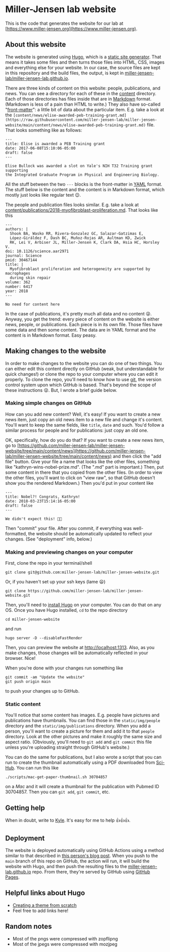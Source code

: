 # Miller-Jensen lab website

This is the code that generates the website for our lab at
[https://www.miller-jensen.org](https://www.miller-jensen.org).

## About this website

The website is
generated using [Hugo](https://gohugo.io/), which is a [static site
generator](https://www.netlify.com/blog/2020/04/14/what-is-a-static-site-generator-and-3-ways-to-find-the-best-one/).
That means it takes some files and then turns those files into HTML, CSS,
images and everything else for your website. In our case, the source files are
kept in this repository and the build files, the output, is kept in
[miller-jensen-lab/miller-jensen-lab.github.io](miller-jensen-lab/miller-jensen-lab.github.io).

There are three kinds of content on this website: people, publications, and
news.  You can see a directory for each of these in the
[content](https://github.com/miller-jensen-lab/miller-jensen-website/tree/main/content)
directory. Each of those directories has files inside that are in
[Markdown](https://en.wikipedia.org/wiki/Markdown) format. (Markdown is less of
a pain than HTML to write.) They also have so-called
"[front-matter](https://gohugo.io/content-management/front-matter/)": a little
bit of data about the particular item. E.g. take a look at the
`[content/news/elise-awarded-peb-training-grant.md](https://raw.githubusercontent.com/miller-jensen-lab/miller-jensen-website/main/content/news/elise-awarded-peb-training-grant.md)`
file. That looks something like as follows:

```
---
title: Elise is awarded a PEB Training grant
date: 2017-06-08T15:10:06-05:00
draft: false
---

Elise Bullock was awarded a slot on Yale's NIH T32 Training grant supporting
the Integrated Graduate Program in Physical and Engineering Biology.
```

All the stuff between the two `---` blocks is the front-matter in
[YAML](https://en.wikipedia.org/wiki/YAML) format. The stuff below is the
content and the content is in Markdown format, which mostly just looks like
regular text 😉.

The people and publication files looks similar. E.g. take a look at 
[content/publications/2018-myofibroblast-proliferation.md](https://raw.githubusercontent.com/miller-jensen-lab/miller-jensen-website/main/content/publications/2018-myofibroblast-proliferation.md). That looks like this

```
---
authors: |
  Shook BA, Wasko RR, Rivera-Gonzalez GC, Salazar-Gatzimas E,
  López-Giráldez F, Dash BC, Muñoz-Rojas AR, Aultman KD, Zwick
  RK, Lei V, Arbiser JL, Miller-Jensen K, Clark DA, Hsia HC, Horsley V.
doi: 10.1126/science.aar2971
journal: Science
pmid: 30467144
title: |
  Myofibroblast proliferation and heterogeneity are supported by macrophages 
  during skin repair
volume: 362
number: 6417
year: 2018
---

No need for content here
```

In the case of publications, it's pretty much all data and no content 😜.
Anyway, you get the trend: every piece of content on the website is either
news, people, or publications. Each piece is in its own file. Those files have
some data and then some content. The data are in YAML format and the content
is in Markdown format. Easy peasy.

## Making changes to the website

In order to make changes to the website you can do one of two things. You can
either edit this content directly on GitHub (weak, but understandable for quick
changes!) or clone the repo to your computer where you can edit it properly. To
clone the repo, you'll need to know how to use [git](https://git-scm.com/), the
version control system upon which GitHub is based. That's beyond the scope of
these instructions 😜. But, I wrote a brief guide below.

### Making simple changes on GitHub

How can you add new content? Well, it's easy! If you want to create a new news
item, just copy an old news item to a new file and change it's content. You'll
want to keep the same fields, like `title`, `date` and such. You'd follow a
similar process for people and for publications: just copy an old one.

OK, specifically, how do you do that? If  you want to create a new news item,
go to
[https://github.com/miller-jensen-lab/miller-jensen-website/tree/main/content/news](https://github.com/miller-jensen-lab/miller-jensen-website/tree/main/content/news)
and then click the "add file" button. Give your file a name that looks like the
other files, something like "kathryn-wins-nobel-prize.md". (The ".md" part is
important.) Then, put some content in there that you copied from the other
files. (In order to view the other files, you'll want to click on "view raw",
so that GitHub doesn't show you the rendered Markdown.) Then you'd put in your
content like

```
---
title: Nobel?! Congrats, Kathryn!
date: 2018-03-23T15:14:16-05:00
draft: false
---

We didn't expect this! 🥳🍕
```

Then "commit" your file. After you commit, if everything was well-formatted,
the website should be automatically updated to reflect your changes. (See
"deployment" info, below.)

### Making and previewing changes on your computer

First, clone the repo in your terminal/shell

```
git clone git@github.com:miller-jensen-lab/miller-jensen-website.git
```

Or, if you haven't set up your ssh keys (lame 😦)

```
git clone https://github.com/miller-jensen-lab/miller-jensen-website.git
```

Then, you'll need to [install Hugo](https://gohugo.io/getting-started/quick-start/)
on your computer. You can do that on any OS. Once you have Hugo installed, `cd`
to the repo directory

```
cd miller-jensen-website
```

and run

```
hugo server -D --disableFastRender
```

Then, you can preview the website at [http://localhost:1313](http://localhost:1313).
Also, as you make changes, those changes will be automatically reflected in your
browser. Nice!

When you're done with your changes run something like

```
git commit -am "Update the website"
git push origin main
```

to push your changes up to GitHub.

### Static content

You'll notice that some content has images. E.g. people have pictures
and publications have thumbnails. You can find those in the `static/img/people`
directory and the `static/img/publications` directory. When you add a person,
you'll want to create a picture for them and add it to that `people` directory.
Look at the other pictures and make it roughly the same size and aspect ratio.
(Obviously, you'll need to `git add` and `git commit` this file unless you're
uploading straight through GitHub's website.)

You can do the same for publications, but I also wrote a script that you
can run to create the thumbnail automatically using a PDF downloaded from
[Sci-Hub](https://sci-hub.se/). You can run this like

```
./scripts/mac-get-paper-thumbnail.sh 30704857
```

on a *Mac* and it will create a thumbnail for the publication with Pubmed ID 30704857.
Then you can `git add`, `git commit`, etc.

## Getting help

When in doubt, write to [Kyle](https://som.yale.edu/faculty/kyle-jensen). It's easy 
for me to help 👍👍👍.

## Deployment

The website is deployed automatically using GitHub Actions using a method
similar to that described in [this person's blog
post](https://medium.com/@asishrs/automate-your-github-pages-deployment-using-hugo-and-actions-518b959a51f9).
When you push to the `main` branch of this repo on GitHub, the action will run, it will
build the website with Hugo, and then push the resulting files to the
[miller-jensen-lab.github.io](miller-jensen-lab/miller-jensen-lab.github.io)
repo. From there, they're served by GitHub using [GitHub Pages](https://pages.github.com/).

## Helpful links about Hugo 

* [Creating a theme from scratch](https://retrolog.io/blog/creating-a-hugo-theme-from-scratch/)
* Feel free to add links here!

## Random notes

* Most of the pngs were compressed with zopflipng
* Most of the jpegs were compressed with mozjpeg
